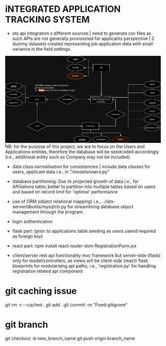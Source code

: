 # iNTEGRATED APPLICATION TRACKING SYSTEM

- ats api integration x different sources | need to generate csv files as such APIs are not generally provisioned for applicants perspective | 2 dummy datasets created representing job application data with small variance in the field settings

![Alt text](iATS%20erd.jpg)
NB: for the purpose of this project, we are to focus on the Users and Applications entities, therefore the database will be seedcoded accordingly (i.e., additional entity such as Company may not be included)

- data class normalisation for consistencies | include data classes for users, applicant data
i.e., in "/models/users.py"

- database partitioning: 
Due to projected growth of data i.e., for Affiliations table; better to partition into multiple tables based on users and based on record limit for 'optimal' performance

- use of ORM (object relational mapping) i.e., ../iats-server/dbutils/mysqlcls.py for streamlining database object management through the program.

- login authentication 
+ flask part:
(prior to applications table seeding as users.userid required as foreign key)

+ react part:
npm install react-router-dom
RegistrationForm.jsx 


- client/server rest api functionality
mvc framework but server-side (flask) only for model/controllers, as views will be client-side (react)
flask blueprints for modularising api paths, i.e., 'registration.py' for handling registration related api component

# git caching issue
git rm -r --cached .
git add .
git commit -m "Fixed gitignore"

# git branch
git checkout -b new_branch_name
git push origin branch_name
